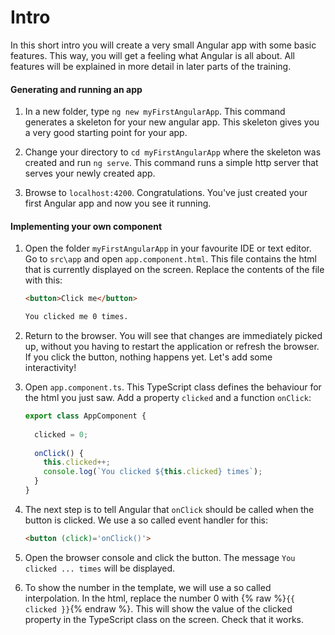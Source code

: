# Intro

In this short intro you will create a very small Angular app with some basic features. This way, you will get a feeling
what Angular is all about. All features will be explained in more detail in later parts of the training.

#### Generating and running an app

1. In a new folder, type `ng new myFirstAngularApp`. This command generates a skeleton for your new angular app. This 
   skeleton gives you a very good starting point for your app.
   
2. Change your directory to `cd myFirstAngularApp` where the skeleton was created and run `ng serve`. This command runs
   a simple http server that serves your newly created app.
   
3. Browse to `localhost:4200`. Congratulations. You've just created your first Angular app and now you see it running.

#### Implementing your own component

1. Open the folder `myFirstAngularApp` in your favourite IDE or text editor. Go to `src\app` and open 
   `app.component.html`. This file contains the html that is currently displayed on the screen. Replace the contents of 
   the file with this:
   
    ```html
    <button>Click me</button>
    
    You clicked me 0 times.
    ```

2. Return to the browser. You will see that changes are immediately picked up, without you having to restart the 
   application or refresh the browser. If you click the button, nothing happens yet. Let's add some interactivity!
   
3. Open `app.component.ts`. This TypeScript class defines the behaviour for the html you just saw. Add a property
   `clicked` and a function `onClick`:
   
    ```typescript
    export class AppComponent {
      
      clicked = 0;
      
      onClick() {
        this.clicked++;
        console.log(`You clicked ${this.clicked} times`);
      }   
    }
    ```

4. The next step is to tell Angular that `onClick` should be called when the button is clicked. We use a so called
   event handler for this:
   
    ```html
    <button (click)='onClick()'>
    ```   
   
5. Open the browser console and click the button. The message `You clicked ... times` will be displayed.

6. To show the number in the template, we will use a so called interpolation. In the html, replace the number 0 with
   {% raw %}`{{ clicked }}`{% endraw %}. This will show the value of the clicked property in the TypeScript class on 
   the screen. Check that it works.
